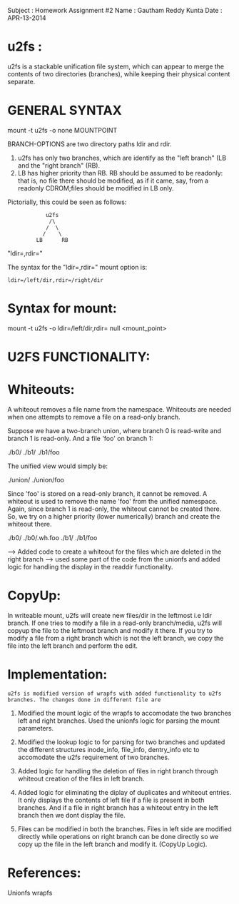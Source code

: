 Subject      : Homework Assignment #2
Name         : Gautham Reddy Kunta
Date         : APR-13-2014

u2fs :
======
u2fs is a stackable unification file system, which can appear to merge the 
contents of two directories (branches), while keeping their physical content 
separate.

GENERAL SYNTAX
==============
 mount -t u2fs -o <BRANCH-OPTIONS> none MOUNTPOINT

BRANCH-OPTIONS are two directory paths ldir and rdir.
1.	u2fs has only two branches, which are identify as the "left branch" (LB
	and the "right branch" (RB). 
2.	 LB has higher priority than RB.  RB should be assumed to be readonly:
	 that is, no file there should be modified, as if it came, say, 
	 from a readonly CDROM;files should be modified in LB only. 

 Pictorially, this could be seen as follows:

                u2fs
                 /\
                /  \
               /    \
             LB      RB

 "ldir=<path>,rdir=<path>"

The syntax for the "ldir=<path>,rdir=<path>" mount option is:

	ldir=/left/dir,rdir=/right/dir

Syntax for mount:
=================
 mount -t u2fs -o ldir=/left/dir,rdir=<paht> null <mount_point>


U2FS FUNCTIONALITY:
==================

Whiteouts:
==========

A whiteout removes a file name from the namespace. Whiteouts are needed when
one attempts to remove a file on a read-only branch.

Suppose we have a two-branch union, where branch 0 is read-write and branch
1 is read-only. And a file 'foo' on branch 1:

./b0/
./b1/
./b1/foo

The unified view would simply be:

./union/
./union/foo

Since 'foo' is stored on a read-only branch, it cannot be removed. A
whiteout is used to remove the name 'foo' from the unified namespace. Again,
since branch 1 is read-only, the whiteout cannot be created there. So, we
try on a higher priority (lower numerically) branch and create the whiteout
there.

./b0/
./b0/.wh.foo
./b1/
./b1/foo

 -->	Added code to create a whiteout for the files which are deleted in the 
	right branch
 -->	used some part of the code from the unionfs and added logic for handling
	the display in the readdir functionality. 

CopyUp:
=====

In writeable mount, u2fs will create new files/dir in the leftmost i.e ldir
branch.  If one tries to modify a file in a read-only branch/media, u2fs
will copyup the file to the leftmost branch and modify it there.  If you try
to modify a file from a right branch which is not the left branch, we copy the
file into the left branch and perform the edit.

Implementation:
==============
	u2fs is modified version of wrapfs with added functionality to u2fs
	branches. The changes done in different file are 

 1.	Modified the mount logic of the wrapfs to accomodate the two branches
	left and right branches. Used the unionfs logic for parsing the mount
	parameters.

 2.	Modified the lookup logic to for parsing for two branches and updated
	the different structures inode_info, file_info, dentry_info etc to
	accomodate the u2fs requirement of two branches.

 3.	Added logic for handling the deletion of files in right branch through 
	whiteout creation of the files in left branch.

 4.	Added logic for eliminating the diplay of duplicates and whiteout
	entries.
	It only displays the contents of left file if a file is present in
	both branches. And if a file in right branch has a whiteout entry in 
	the left branch then we dont display the file.

 5.	Files can be modified in both the branches.
	Files in left side are modified directly while operations on 
	right branch can be done directly so we copy up the file in the 
	left branch and modify it. (CopyUp Logic).


References:
===========
Unionfs
wrapfs

